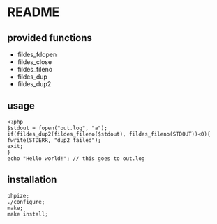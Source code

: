 README
======

provided functions
----------------
* fildes_fdopen
* fildes_close
* fildes_fileno
* fildes_dup
* fildes_dup2

usage
----------------
    <?php
    $stdout = fopen("out.log", "a");
    if(fildes_dup2(fildes_fileno($stdout), fildes_fileno(STDOUT))<0){
	fwrite(STDERR, "dup2 failed");
	exit;
    }
    echo "Hello world!"; // this goes to out.log

installation
----------------
    phpize;
    ./configure;
    make;
    make install;

